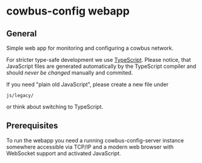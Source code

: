 cowbus-config webapp
====================

General
-------

Simple web app for monitoring and configuring a cowbus network.

For stricter type-safe development we use
[TypeScript](http://www.typescriptlang.org/).
Please notice, that JavaScript files are generated automatically by the
TypeScript compiler and should *never be changed* manually and commited.

If you need "plain old JavaScript", please create a new file under

    js/legacy/

or think about switching to TypeScript.


Prerequisites
-------------
To run the webapp you need a running cowbus-config-server instance somewhere
accessible via TCP/IP and a modern web browser with WebSocket support and
activated JavaScript.
